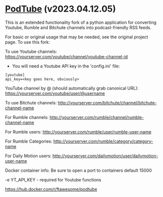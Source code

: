 # [PodTube](https://github.com/aquacash5/PodTube) (v2023.04.12.05)

This is an extended functionality fork of a python application for converting Youtube, Rumble and Bitchute channels into podcast-friendly RSS feeds.

For basic or original usage that may be needed, see the original project page. To use this fork:

To use Youtube channels:
https://yourserver.com/youtube/channel/youtube-channel-id
  - You will need a Youtube API key in the 'config.ini' file:
  ```
  [youtube]
  api_key=<key goes here, obviously>
  ```
YouTube channel by @<username> (should automatically grab canonical URL):
https://yourserver.com/youtube/user/@username

To use Bitchute channels:
http://yourserver.com/bitchute/channel/bitchute-channel-name

For Rumble channels:
http://yourserver.com/rumble/channel/rumble-channel-name

For Rumble users:
http://yourserver.com/rumble/user/rumble-user-name

For Rumble Categories:
http://yourserver.com/rumble/category/category-name

For Daily Motion users:
http://yourserver.com/dailymotion/user/dailymotion-user-name



Docker container info:
Be sure to open a port to containers default 15000

-e YT_API_KEY  -  required for Youtube functions

https://hub.docker.com/r/ftawesome/podtube